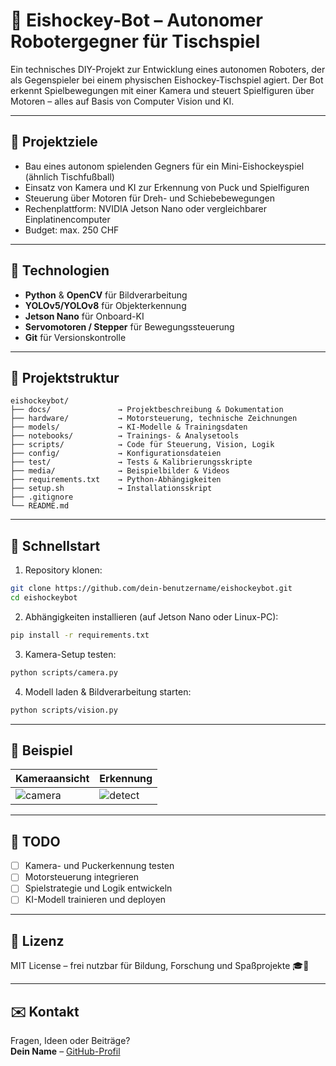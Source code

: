 
# 🤖 Eishockey-Bot – Autonomer Robotergegner für Tischspiel

Ein technisches DIY-Projekt zur Entwicklung eines autonomen Roboters, der als Gegenspieler bei einem physischen Eishockey-Tischspiel agiert. Der Bot erkennt Spielbewegungen mit einer Kamera und steuert Spielfiguren über Motoren – alles auf Basis von Computer Vision und KI.

---

## 🔧 Projektziele

- Bau eines autonom spielenden Gegners für ein Mini-Eishockeyspiel (ähnlich Tischfußball)
- Einsatz von Kamera und KI zur Erkennung von Puck und Spielfiguren
- Steuerung über Motoren für Dreh- und Schiebebewegungen
- Rechenplattform: NVIDIA Jetson Nano oder vergleichbarer Einplatinencomputer
- Budget: max. 250 CHF

---

## 🧠 Technologien

- **Python** & **OpenCV** für Bildverarbeitung
- **YOLOv5/YOLOv8** für Objekterkennung
- **Jetson Nano** für Onboard-KI
- **Servomotoren / Stepper** für Bewegungssteuerung
- **Git** für Versionskontrolle

---

## 📁 Projektstruktur

```
eishockeybot/
├── docs/               → Projektbeschreibung & Dokumentation
├── hardware/           → Motorsteuerung, technische Zeichnungen
├── models/             → KI-Modelle & Trainingsdaten
├── notebooks/          → Trainings- & Analysetools
├── scripts/            → Code für Steuerung, Vision, Logik
├── config/             → Konfigurationsdateien
├── test/               → Tests & Kalibrierungsskripte
├── media/              → Beispielbilder & Videos
├── requirements.txt    → Python-Abhängigkeiten
├── setup.sh            → Installationsskript
├── .gitignore
└── README.md
```

---

## 🚀 Schnellstart

1. Repository klonen:

```bash
git clone https://github.com/dein-benutzername/eishockeybot.git
cd eishockeybot
```

2. Abhängigkeiten installieren (auf Jetson Nano oder Linux-PC):

```bash
pip install -r requirements.txt
```

3. Kamera-Setup testen:

```bash
python scripts/camera.py
```

4. Modell laden & Bildverarbeitung starten:

```bash
python scripts/vision.py
```

---

## 📸 Beispiel

| Kameraansicht | Erkennung |
|---------------|-----------|
| ![camera](media/samples/camera_view.jpg) | ![detect](media/samples/vision_detected.jpg) |

---

## 🧪 TODO

- [ ] Kamera- und Puckerkennung testen
- [ ] Motorsteuerung integrieren
- [ ] Spielstrategie und Logik entwickeln
- [ ] KI-Modell trainieren und deployen

---

## 📃 Lizenz

MIT License – frei nutzbar für Bildung, Forschung und Spaßprojekte 🎓🚀

---

## ✉️ Kontakt

Fragen, Ideen oder Beiträge?  
**Dein Name** – [GitHub-Profil](https://github.com/dein-benutzername)
